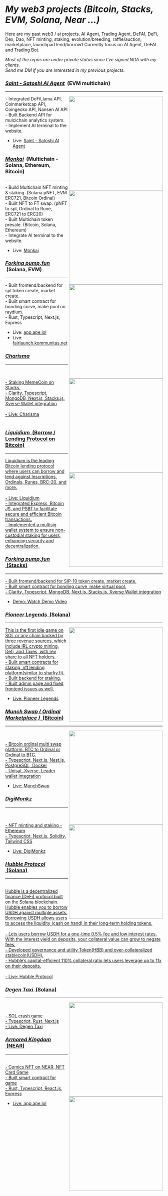 # <i>My web3 projects (Bitcoin, Stacks, EVM, Solana, Near ...)</i>

Here are my past web3 / ai projects.
AI Agent, Trading Agent, DeFAI, DeFi, Dex, Dao, NFT minting, staking, evolution/breeding, raffle/auction, marketplace, launchpad lend/borrow1
Currently focus on AI Agent, DeFAI and Trading Bot.

<div><i>Most of the repos are under private status since I've signed NDA with my clients.</i></div>
<div><i>Send me DM if you are interested in my previous projects.</i></div>

<h3><u><strong><i>Saint - Satoshi AI Agent</i></strong></u> &nbsp;(EVM multichain)</h3>
<hr />

<img align="right" width="300px" src="https://github.com/user-attachments/assets/fe2428d8-5522-4f96-80be-fd27f27c5e6c">
<div>- Integrated DeFiLlama API, Coinmarketcap API, Coingecko API, Nansen AI API</div>
<div>- Built Backend API for mulcichain analytics system.</div>
<div>- Implement AI terminal to the website. </div>

- Live: <a href="https://satoshiaiagent.com/">Saint - Satoshi AI Agent</a>

<h3><u><strong><i>Monkai</i></strong></u> &nbsp;(Multichain - Solana, Ethereum, Bitcoin)</h3>
<hr />

<img align="right" width="300px" src="https://github.com/user-attachments/assets/09c502a6-5077-4783-aeb2-62b70b83cbf8">
<div>- Build Multichain NFT minting & staking. (Solana pNFT, EVM ERC721, Bitcoin Ordinal)</div>
<div>- Built NFT to FT swap. (pNFT to spl, Ordinal to Rune, ERC721 to ERC20)</div>
<div>- Built Multichain token presale. (Bitcoin, Solana, Ethereum)</div>
<div>- Integrate AI terminal to the website. </div>

- Live: <a href="https://monkainft.com/">Monkai</a>

<h3><u><strong><i>Forking pump.fun</i></strong></u> &nbsp;(Solana, EVM)</h3>
<hr />
<img align="right" width="300px" src="https://github.com/damon1205/web3-projects/blob/main/assets/pumpfun.png">
<div>- Built frontend/backend for spl token create, market create.</div>
<div>- Built smart contract for bonding curve, make pool on raydium.</div>
<div>- Rust, Typescript, Next.js, Express</div>

- Live: <a href="https://app.ape.lol/">app.ape.lol</a>
- Live: <a href="https://fairlaunch.kommunitas.net/">fairlaunch.kommunitas.net</a>

<h3><u><strong><i>Charisma</i></strong></h3>
<hr />

<img align="right" width="300px" src="https://github.com/user-attachments/assets/14482b0a-8591-435a-9553-814192ff1a92">
<br />
<br />
<div>- Staking MemeCoin on Stacks.</div>
<div>- Clarity, Typescript, MongoDB, Next.js, Stacks.js, Xverse Wallet integration</div>
  
<br />
- Live: <a href="https://charisma.rocks/">Charisma</a>
<br />
<br />

<h3><u><strong><i>Liquidium</i></strong></u> &nbsp;(Borrow / Lending Protocol on Bitcoin)</h3>
<hr />
<img align="right" width="300px" src="https://github.com/user-attachments/assets/01cc6f81-4231-46bb-beb2-1578b3db4361">
Liquidium is the leading Bitcoin lending protocol where users can borrow and lend against Inscriptions, Ordinals, Runes, BRC-20, and more.
<br />
<br />
- Live: <a href="https://liquidium.fi/">Liquidium</a>
<br />
<div>- Integrated Express, Bitcoin JS, and PSBT to facilitate secure and efficient Bitcoin transactions. </div>
<div>- Implemented a multisig wallet system to ensure non-custodial staking for users, enhancing security and decentralization. </div>

<h3><u><strong><i>Forking pump.fun</i></strong></u> &nbsp;(Stacks)</h3>
<hr />
<div>- Built frontend/backend for SIP-10 token create, market create.</div>
<div>- Built smart contract for bonding curve, make virtual pool.</div>
<div>- Clarity, Typescript, MongoDB, Next.js, Stacks.js, Xverse Wallet integration</div>

- Demo: <a href="https://x.com/Immutal0/status/1828502268708331927">Watch Demo Video</a>

<h3><u><strong><i>Pioneer Legends</i></strong></u> &nbsp;(Solana)</h3>
<hr />

<img align="right" width="300px" src="https://github.com/microgift/web3-developer-solana-evm-etc/assets/127183857/e97e2418-d009-48a0-a7ee-b52731ab3fa3">
<div>This is the first idle game on SOL or any chain backed by three revenue sources, which include IRL crypto mining, Defi, and Taxes, with rev share to all NFT holders.</div>
<div>- Built smart contracts for staking, nft lending platform(similar to sharky.fi).</div>
<div>- Built backend for staking.</div>
<div>- Built admin page and fixed frontend issues as well.</div>

- Live: <a href="https://pioneerlegends.com">Pioneer Legends</a>

<h3><u><strong><i>Munch Swap ( Ordinal Marketplace )</i></strong></u> &nbsp;(Bitcoin)</h3>
<hr />
<img align="right" width="300px" src="https://github.com/damon1205/web3-projects/blob/main/assets/munchswap.png">
<br />
<br />
<div>- Bitcoin ordinal multi swap platform. BTC to Ordinal or Ordinal to BTC.<div>
<div>- Typescript, Next.js, Nest.js, PostgreSQL, Docker<div>
<div>- Unisat, Xverse, Leader wallet integration<div>


- Live: <a href="https://munchswap.xyz/">MunchSwap</a>

<h3><u><strong><i>DigiMonkz</i></strong></u></h3>
<hr />
<img align="right" width="300px" src="https://github.com/damon1205/web3-projects/blob/main/assets/digimonkz.png">
<br />
<br />
<div>- NFT minting and staking - Ethereum<div>
<div>- Typescript, Next.js, Solidity, Tailwind CSS<div>

- Live: <a href="https://digimonkz.com/">DigiMonkz</a>

<h3><u><strong><i>Hubble Protocol</i></strong></u> &nbsp;(Solana)</h3>
<hr />
<br />
<div>Hubble is a decentralized finance (DeFi) protocol built on the Solana blockchain. Hubble enables you to borrow USDH against multiple assets. Borrowing USDH allows users to access the liquidity (cash on hand) in their long-term holding tokens.</div>
<br />
<div>- Lets users borrow USDH for a one-time 0.5% fee and low interest rates. With the interest yield on deposits, your collateral value can grow to negate fees.</div>
<div>- Developed governance and utility Token(HBB) and over-collateralized stablecoin(USDH).</div>
<div>- Hubble’s capital-efficient 110% collateral ratio lets users leverage up to 11x on their deposits.</div>
<br />
- Live: <a href="https://hubbleprotocol.io/">Hubble Protocol</a>

<h3><u><strong><i>Degen Taxi</i></strong></u> &nbsp;(Solana)</h3>
<hr />
<img align="right" width="300px" src="https://github.com/damon1205/web3-projects/blob/main/assets/degentaxi.png">
<br />
<br />
<div>- SOL crash game<div>
<div>- Typescript, Rust, Next.js</div>
- Live: <a href="https://degentaxi.io">Degen Taxi</a>

<h3><u><strong><i>Armored Kingdom</i></strong></u> &nbsp;(NEAR)</h3>
<hr />
<img align="right" width="300px" src="https://github.com/damon1205/web3-projects/blob/main/assets/armoredkingdom.png">
<br />
<div>- Comics NFT on NEAR, NFT Card Game</div>
<div>- Built smart contract for game</div>
<div>- Rust, Typescript, React.js, Express</div>

- Live: <a href="https://www.armoredkingdom.com/">app.ape.lol</a>
